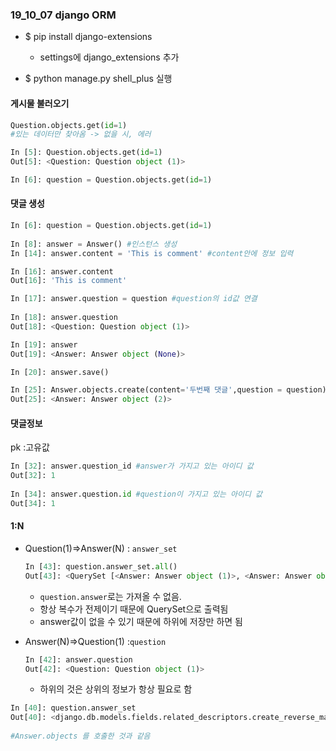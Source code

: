 ### 19_10_07 django ORM

- $ pip install django-extensions
  - settings에 django_extensions 추가

- $ python manage.py shell_plus 실행

#### 게시물 불러오기
```python
Question.objects.get(id=1)
#있는 데이터만 찾아옴 -> 없을 시, 에러

In [5]: Question.objects.get(id=1)
Out[5]: <Question: Question object (1)>

In [6]: question = Question.objects.get(id=1)
```

#### 댓글 생성

``` python
In [6]: question = Question.objects.get(id=1)
    
In [8]: answer = Answer() #인스턴스 생성
In [14]: answer.content = 'This is comment' #content안에 정보 입력

In [16]: answer.content
Out[16]: 'This is comment'

In [17]: answer.question = question #question의 id값 연결
    
In [18]: answer.question
Out[18]: <Question: Question object (1)>

In [19]: answer
Out[19]: <Answer: Answer object (None)>

In [20]: answer.save()

In [25]: Answer.objects.create(content='두번째 댓글',question = question)
Out[25]: <Answer: Answer object (2)>
```

#### 댓글정보

pk :고유값

``` python
In [32]: answer.question_id #answer가 가지고 있는 아이디 값
Out[32]: 1
    
In [34]: answer.question.id #question이 가지고 있는 아이디 값
Out[34]: 1
```

#### 1:N

- Question(1)=>Answer(N) : `answer_set`

  ``` python
  In [43]: question.answer_set.all()
  Out[43]: <QuerySet [<Answer: Answer object (1)>, <Answer: Answer object (2)>]>
  ```

  - `question.answer`로는 가져올 수 없음.
  - 항상 복수가 전제이기 때문에  QuerySet으로 출력됨
  - answer값이 없을 수 있기 때문에 하위에 저장만 하면 됨

- Answer(N)=>Question(1)  :`question`

  ``` python
  In [42]: answer.question
  Out[42]: <Question: Question object (1)>
  ```

  - 하위의 것은 상위의 정보가 항상 필요로 함

``` python
In [40]: question.answer_set
Out[40]: <django.db.models.fields.related_descriptors.create_reverse_many_to_one_manager.<locals>.RelatedManager at 0x212eba2dac8>
  
#Answer.objects 를 호출한 것과 같음
```

